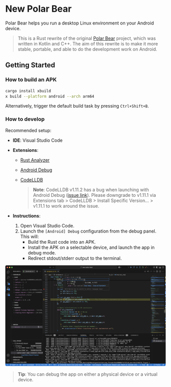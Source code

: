 # New Polar Bear

Polar Bear helps you run a desktop Linux environment on your Android device.

> This is a Rust rewrite of the original [Polar Bear](https://github.com/polar-bear-app/polar-bear-app) project, which was written in Kotlin and C++. The aim of this rewrite is to make it more stable, portable, and able to do the development work on Android.

## Getting Started

### How to build an APK

```bash
cargo install xbuild
x build --platform android --arch arm64
```

Alternatively, trigger the default build task by pressing `Ctrl+Shift+B`.

### How to develop

Recommended setup:

- **IDE**: Visual Studio Code

- **Extensions**:

  - [Rust Analyzer](https://marketplace.visualstudio.com/items?itemName=rust-lang.rust-analyzer)
  - [Android Debug](https://marketplace.visualstudio.com/items?itemName=nisargjhaveri.android-debug)
  - [CodeLLDB](https://marketplace.visualstudio.com/items?itemName=vadimcn.vscode-lldb)

    > **Note**: CodeLLDB v1.11.2 has a bug when launching with Android Debug ([issue link](https://github.com/vadimcn/codelldb/issues/1220)). Please downgrade to v1.11.1 via Extensions tab > CodeLLDB > Install Specific Version... > v1.11.1 to work around the issue.

- **Instructions**:

  1. Open Visual Studio Code.
  2. Launch the `[Android] Debug` configuration from the debug panel. This will:
     - Build the Rust code into an APK.
     - Install the APK on a selectable device, and launch the app in debug mode.
     - Redirect stdout/stderr output to the terminal.

![Debugging Capability](./assets/docs/debugging-capability.png)

> **Tip**: You can debug the app on either a physical device or a virtual device.
